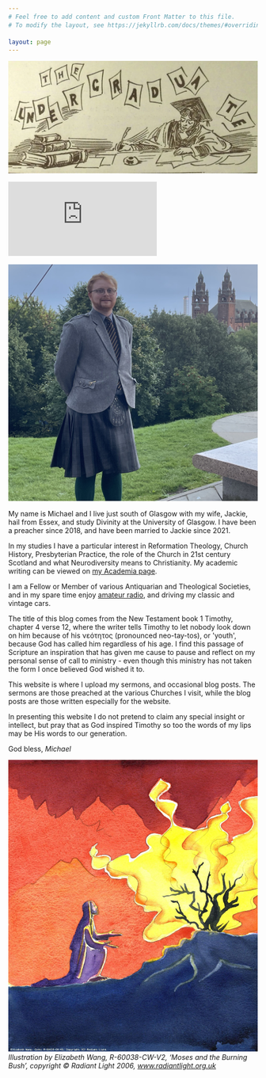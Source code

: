 ```yaml
---
# Feel free to add content and custom Front Matter to this file.
# To modify the layout, see https://jekyllrb.com/docs/themes/#overriding-theme-defaults

layout: page
---
```

<script>
function redirectToPage() {
  const currentDate = new Date();
  const dayOfWeek = currentDate.getDay();

  if (dayOfWeek === 0) {
    window.location.replace('https://www.topple.scot/sabbath');
  }
}

window.onload = redirectToPage;
</script>

![UoG_Undergrad_Banner](media/banner.webp)

<script src="https://www.biblegateway.com/votd/votd.write.callback.js"></script>
<script src="https://www.biblegateway.com/votd/get/?format=json&version=KJV&callback=BG.votdWriteCallback"></script>
<!-- alternative for no javascript -->
<noscript>
<iframe framespacing="0" frameborder="no" src="https://www.biblegateway.com/votd/get/?format=html&version=KJV">View Verse of the Day</iframe>
</noscript><br> 
<html>
    <label id="lblGreetings"></label>

![Michael at the University of Glasgow, overlooking the Kelvingrove](/media/ToppleKelvingrove.jpg)

<script>
    var myDate = new Date();
    var hrs = myDate.getHours();

    var greet;

    if (hrs < 12)
        greet = 'Good morning, or madainn mhath';
    else if (hrs >= 12 && hrs <= 17)
        greet = 'Good afternoon, or feasgar math';
    else if (hrs >= 17 && hrs <= 24)
        greet = 'Good evening, or feasgar math';

    document.getElementById('lblGreetings').innerHTML =
        '<b>' + greet + '!</b>';
</script>
</html>

My name is Michael and I live just south of Glasgow with my wife, Jackie, hail from Essex, and study Divinity at the University of Glasgow. I have been a preacher since 2018, and have been married to Jackie since 2021.

In my studies I have a particular interest in Reformation Theology, Church History, Presbyterian Practice, the role of the Church in 21st century Scotland and what Neurodiversity means to Christianity. My academic writing can be viewed on [my Academia page](https://glasgow.academia.edu/MichaelRJTopple).

I am a Fellow or Member of various Antiquarian and Theological Societies, and in my spare time enjoy [amateur radio](https://gm5aug.topple.scot), and driving my classic and vintage cars.

The title of this blog comes from the New Testament book 1 Timothy, chapter 4 verse 12, where the writer tells Timothy to let nobody look down on him because of his νεότητος (pronounced neo-tay-tos), or 'youth', because God has called him regardless of his age. I find this passage of Scripture an inspiration that has given me cause to pause and reflect on my personal sense of call to ministry - even though this ministry has not taken the form I once believed God wished it to. 

This website is where I upload my sermons, and occasional blog posts. The sermons are those preached at the various Churches I visit, while the blog posts are those written especially for the website.

In presenting this website I do not pretend to claim any special insight or intellect, but pray that as God inspired Timothy so too the words of my lips may be His words to our generation.

God bless,
*Michael*

![Moses at the Burning Bush](media/Moses.jpg)
*Illustration by Elizabeth Wang, R-60038-CW-V2, ‘Moses and the Burning Bush’, copyright © Radiant Light 2006, www.radiantlight.org.uk*
